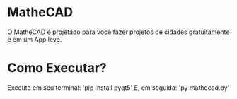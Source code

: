 # MatheCAD
O MatheCAD é projetado para você fazer projetos de cidades gratuitamente e em um App leve.
# Como Executar?
Execute em seu terminal:
'pip install pyqt5'
E, em seguida:
'py mathecad.py'
